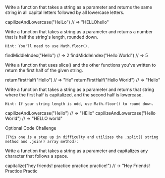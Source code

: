 Write a function that takes a string as a parameter and returns the same string in all capital letters followed by all lowercase letters.

capilizeAndLowercase("HelLo") // => "HELLOhello"

Write a function that takes a string as a parameter and returns a number that is half the string's length, rounded down.

    Hint: You'll need to use Math.floor().

findMiddleIndex("Hello") // => 2
findMiddleIndex("Hello World") // => 5

Write a function that uses slice() and the other functions you've written to return the first half of the given string.

returnFirstHalf("Hello") // => "He"
returnFirstHalf("Hello World") // => "Hello"

Write a function that takes a string as a parameter and returns that string where the first half is capitalized, and the second half is lowercase.

    Hint: If your string length is odd, use Math.floor() to round down.

capilizeAndLowercase("Hello") // => "HEllo"
capilizeAndLowercase("Hello World") // => "HELLO world"

Optional Code Challenge

    (This one is a step up in difficulty and utilizes the .split() string method and .join() array method):

Write a function that takes a string as a parameter and capitalizes any character that follows a space.

capitalize("hey friends! practice practice practice!") // -> "Hey Friends! Practice Practic